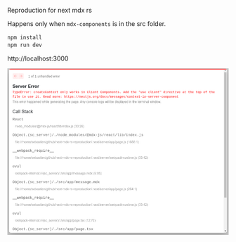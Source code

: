 Reproduction for next mdx rs


Happens only when `mdx-components` is in the src folder.


```bash
npm install
npm run dev
```

http://localhost:3000

![img.png](img.png)
